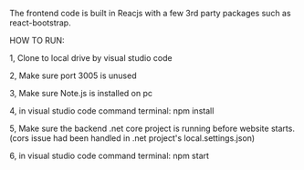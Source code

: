 The frontend code is built in Reacjs with a few 3rd party packages such as react-bootstrap.

HOW TO RUN:

1, Clone to local drive by visual studio code

2, Make sure port 3005 is unused

3, Make sure Note.js is installed on pc

4, in visual studio code command terminal: npm install

5, Make sure the backend .net core project is running before website starts. (cors issue had been handled in .net project's local.settings.json)

6, in visual studio code command terminal: npm start
